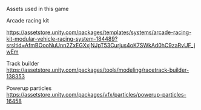 Assets used in this game 

Arcade racing kit

https://assetstore.unity.com/packages/templates/systems/arcade-racing-kit-modular-vehicle-racing-system-184489?srsltid=AfmBOooNuUnn2ZxEGXxjNJpT53Curjus4oK7SWkAd0hC9zaRvUF_jwEm

Track builder
https://assetstore.unity.com/packages/tools/modeling/racetrack-builder-138353

Powerup particles
https://assetstore.unity.com/packages/vfx/particles/powerup-particles-16458
